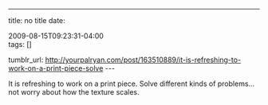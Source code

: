 ---
title: no title
date:

 2009-08-15T09:23:31-04:00  
tags:  []

tumblr_url:
http://yourpalryan.com/post/163510889/it-is-refreshing-to-work-on-a-print-piece-solve
\-\--

It is refreshing to work on a print piece. Solve different kinds of
problems... not worry about how the texture scales.
